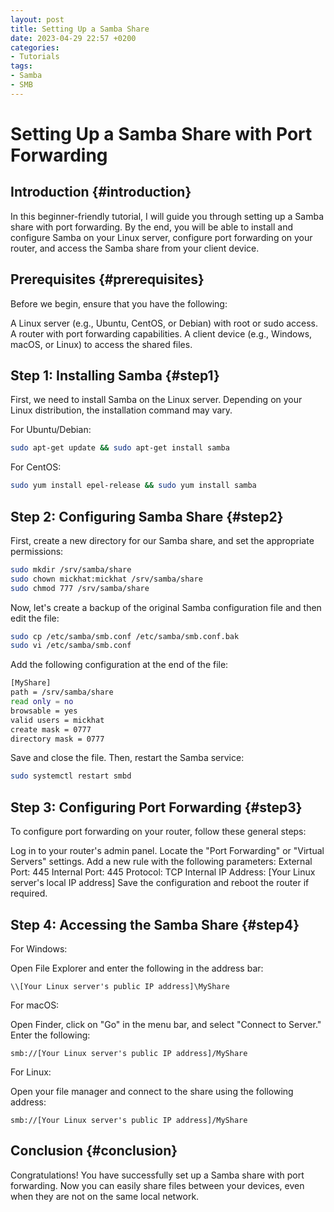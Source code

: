 ```yaml
---
layout: post
title: Setting Up a Samba Share
date: 2023-04-29 22:57 +0200
categories:
- Tutorials
tags:
- Samba
- SMB
---
```


# Setting Up a Samba Share with Port Forwarding

## Introduction {#introduction}

In this beginner-friendly tutorial, I will guide you through setting up a Samba share with port forwarding. By the end, you will be able to install and configure Samba on your Linux server, configure port forwarding on your router, and access the Samba share from your client device.

## Prerequisites {#prerequisites}

Before we begin, ensure that you have the following:

A Linux server (e.g., Ubuntu, CentOS, or Debian) with root or sudo access.
A router with port forwarding capabilities.
A client device (e.g., Windows, macOS, or Linux) to access the shared files.
## Step 1: Installing Samba {#step1}

First, we need to install Samba on the Linux server. Depending on your Linux distribution, the installation command may vary.

For Ubuntu/Debian:

```bash 
sudo apt-get update && sudo apt-get install samba 
```

For CentOS:

```bash
sudo yum install epel-release && sudo yum install samba 
```

## Step 2: Configuring Samba Share {#step2}

First, create a new directory for our Samba share, and set the appropriate permissions:

```bash 
sudo mkdir /srv/samba/share 
sudo chown mickhat:mickhat /srv/samba/share 
sudo chmod 777 /srv/samba/share 
```

Now, let's create a backup of the original Samba configuration file and then edit the file:

```bash 
sudo cp /etc/samba/smb.conf /etc/samba/smb.conf.bak 
sudo vi /etc/samba/smb.conf 
```

Add the following configuration at the end of the file:

```bash 
[MyShare] 
path = /srv/samba/share 
read only = no 
browsable = yes 
valid users = mickhat 
create mask = 0777 
directory mask = 0777 
```

Save and close the file. Then, restart the Samba service:

```bash 
sudo systemctl restart smbd 
```

## Step 3: Configuring Port Forwarding {#step3}

To configure port forwarding on your router, follow these general steps:

Log in to your router's admin panel.
Locate the "Port Forwarding" or "Virtual Servers" settings.
Add a new rule with the following parameters:
External Port: 445
Internal Port: 445
Protocol: TCP
Internal IP Address: [Your Linux server's local IP address]
Save the configuration and reboot the router if required.

## Step 4: Accessing the Samba Share {#step4}

For Windows:

Open File Explorer and enter the following in the address bar: 

`\\[Your Linux server's public IP address]\MyShare`

For macOS:

Open Finder, click on "Go" in the menu bar, and select "Connect to Server."
Enter the following: 

`smb://[Your Linux server's public IP address]/MyShare`

For Linux:

Open your file manager and connect to the share using the following address: 

`smb://[Your Linux server's public IP address]/MyShare`

## Conclusion {#conclusion}

Congratulations! You have successfully set up a Samba share with port forwarding. Now you can easily share files between your devices, even when they are not on the same local network.
